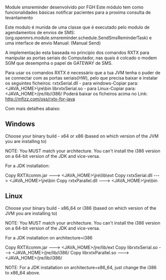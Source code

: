 Module smsreminder desenvolvido por FGH
Este módulo tem como funcionalidades básicas notificar pacientes para a proxima consulta de levantamento

Este modulo é munida de uma classe que é executado pelo modulo de agendamentos de envios de SMS:
(org.openmrs.module.smsreminder.schedule.SendSmsReminderTask)
 e uma interface de envio Manual:
(Manual Send)

A implementação esta baseada no principio dos comandos RXTX para manipular as portas seriais do Computador,
 nas quais é colcado o modem SGM que desempnha o papel de GATEWAY de SMS.


Para usar os comandos RXTX é necessário que a tua JVM tenha o puder de se connectar com as portas seriais(HW), pelo que precisa
baixar e instalar os seguintes ficheiros:
rxtxSerial.dll - para windows-Copiar para:<JAVA_HOME>\jre\bin
librxtxSerial.so - para Linux-Copiar para:<JAVA_HOME>/jre/lib/i386/
Poderá baixar os ficheiros acima no Link:
http://mfizz.com/oss/rxtx-for-java

Com mais detalhes abaixo:

Windows
----------------------------------------------------

Choose your binary build - x64 or x86 (based on which version of
the JVM you are installing to)

NOTE: You MUST match your architecture.  You can't install the i386
version on a 64-bit version of the JDK and vice-versa.

For a JDK installation:

Copy RXTXcomm.jar ---> <JAVA_HOME>\jre\lib\ext
Copy rxtxSerial.dll ---> <JAVA_HOME>\jre\bin
Copy rxtxParallel.dll ---> <JAVA_HOME>\jre\bin

Linux
----------------------------------------------------

Choose your binary build - x86_64 or i386 (based on which version of
the JVM you are installing to)

NOTE: You MUST match your architecture.  You can't install the i386
version on a 64-bit version of the JDK and vice-versa.

For a JDK installation on architecture=i386

Copy RXTXcomm.jar ---> <JAVA_HOME>/jre/lib/ext
Copy librxtxSerial.so ---> <JAVA_HOME>/jre/lib/i386/
Copy librxtxParallel.so ---> <JAVA_HOME>/jre/lib/i386/

NOTE: For a JDK installation on architecture=x86_64, just change the
i386 to x86_64 above.